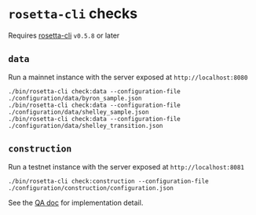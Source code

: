 # `rosetta-cli` checks

Requires [rosetta-cli] `v0.5.8` or later

## `data`
Run a mainnet instance with the server exposed at `http://localhost:8080`
``` console
./bin/rosetta-cli check:data --configuration-file ./configuration/data/byron_sample.json
./bin/rosetta-cli check:data --configuration-file ./configuration/data/shelley_sample.json
./bin/rosetta-cli check:data --configuration-file ./configuration/data/shelley_transition.json
```

## `construction`
Run a testnet instance with the server exposed at `http://localhost:8081`
``` console
./bin/rosetta-cli check:construction --configuration-file ./configuration/construction/configuration.json
```

See the [QA doc] for implementation detail.

[rosetta-cli]: https://github.com/coinbase/rosetta-cli#install
[QA doc]: ../../docs/QA.md
